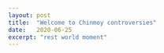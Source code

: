 ```yaml
---
layout: post
title:  "Welcome to Chinmoy controversies"
date:   2020-06-25
excerpt: "rest world moment"
---
```

